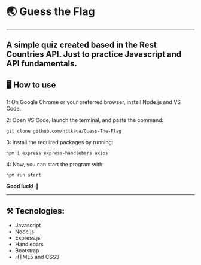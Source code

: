 # 🌏 Guess the Flag
---
A simple quiz created based in the Rest Countries API. 
Just to practice Javascript and API fundamentals.
---

## 🖥 How to use
1: On Google Chrome or your preferred browser, install Node.js and VS Code.

2: Open VS Code, launch the terminal, and paste the command:

`git clone github.com/httkaua/Guess-The-Flag`

3: Install the required packages by running:

`npm i express express-handlebars axios`

4: Now, you can start the program with: 

`npm run start`

**Good luck!** 🚀

---

## ⚒ Tecnologies:
- Javascript
- Node.js
- Express.js
- Handlebars
- Bootstrap
- HTML5 and CSS3